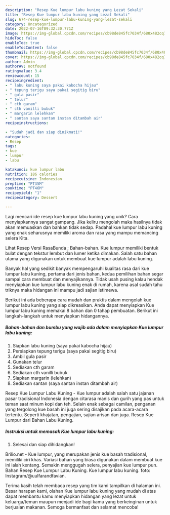 ```yaml
---
description: "Resep Kue lumpur labu kuning yang Lezat Sekali"
title: "Resep Kue lumpur labu kuning yang Lezat Sekali"
slug: 674-resep-kue-lumpur-labu-kuning-yang-lezat-sekali
category: Uncategorized
date: 2022-07-16T09:32:30.771Z
image: https://img-global.cpcdn.com/recipes/cb98de845fc7034f/680x482cq70/kue-lumpur-labu-kuning-foto-resep-utama.jpg
hideToc: false
enableToc: true
enableTocContent: false
thumbnail: https://img-global.cpcdn.com/recipes/cb98de845fc7034f/680x482cq70/kue-lumpur-labu-kuning-foto-resep-utama.jpg
cover: https://img-global.cpcdn.com/recipes/cb98de845fc7034f/680x482cq70/kue-lumpur-labu-kuning-foto-resep-utama.jpg
author: Admin
authorAv: notfound
ratingvalue: 3.4
reviewcount: 15
recipeingredient:
- " labu kuning saya pakai kabocha hijau"
- " tepung terigu saya pakai segitig biru"
- " gula pasir"
- " telur"
- " cth garam"
- " cth vanilli bubuk"
- " margarin lelehkan"
- " santan saya santan instan ditambah air"
recipeinstructions:

- "Sudah jadi dan siap dinikmati!"
categories:
- Resep
tags:
- kue
- lumpur
- labu

katakunci: kue lumpur labu 
nutrition: 186 calories
recipecuisine: Indonesian
preptime: "PT35M"
cooktime: "PT46M"
recipeyield: "1"
recipecategory: Dessert

---
```





Lagi mencari ide resep kue lumpur labu kuning yang unik? Cara menyiapkannya sangat gampang. Jika keliru mengolah maka hasilnya tidak akan memuaskan dan bahkan tidak sedap. Padahal kue lumpur labu kuning yang enak seharusnya memiliki aroma dan rasa yang mampu memancing selera Kita.





Lihat Resep Versi RasaBunda ; Bahan-bahan. Kue lumpur memiliki bentuk bulat dengan tekstur lembut dan lumer ketika dimakan. Salah satu bahan utama yang digunakan untuk membuat kue lumpur adalah labu kuning.

Banyak hal yang sedikit banyak mempengaruhi kualitas rasa dari kue lumpur labu kuning, pertama dari jenis bahan, kedua pemilihan bahan segar sampai cara membuat dan menyajikannya. Tidak usah pusing kalau hendak menyiapkan kue lumpur labu kuning enak di rumah, karena asal sudah tahu triknya maka hidangan ini mampu jadi sajian istimewa.






Berikut ini ada beberapa cara mudah dan praktis dalam mengolah kue lumpur labu kuning yang siap dikreasikan. Anda dapat menyiapkan Kue lumpur labu kuning memakai 8 bahan dan 0 tahap pembuatan. Berikut ini langkah-langkah untuk menyiapkan hidangannya.

<!--inarticleads1-->

##### Bahan-bahan dan bumbu yang wajib ada dalam menyiapkan Kue lumpur labu kuning:

1. Siapkan  labu kuning (saya pakai kabocha hijau)
1. Persiapkan  tepung terigu (saya pakai segitig biru)
1. Ambil  gula pasir
1. Gunakan  telur
1. Sediakan  cth garam
1. Sediakan  cth vanilli bubuk
1. Siapkan  margarin (lelehkan)
1. Sediakan  santan (saya santan instan ditambah air)


Resep Kue Lumpur Labu Kuning - Kue lumpur adalah salah satu jajanan pasar tradisional Indonesia dengan citarasa manis dan gurih yang pas untuk teman saat minum kopi dan teh. Selain enak sebagai camilan, penganan yang tergolong kue basah ini juga sering disajikan pada acara-acara tertentu. Seperti khajatan, pengajian, sajian arisan dan juga. Resep Kue Lumpur dari Bahan Labu Kuning. 

<!--inarticleads2-->

##### Instruksi untuk memasak Kue lumpur labu kuning:


1. Selesai dan siap dihidangkan!

Brilio.net - Kue lumpur, yang merupakan jenis kue basah tradisional, memiliki ciri khas. Variasi bahan yang biasa digunakan dalam membuat kue ini ialah kentang. Semakin menggugah selera, penyajian kue lumpur pun. Bahan Resep Kue Lumpur Labu Kuning. Kue lumpur labu kuning. foto: Instagram/@uulfarandfavian. 

Terima kasih telah membaca resep yang tim kami tampilkan di halaman ini. Besar harapan kami, olahan Kue lumpur labu kuning yang mudah di atas dapat membantu kamu menyiapkan hidangan yang lezat untuk keluarga/teman maupun menjadi ide bagi kamu yang berkeinginan untuk berjualan makanan. Semoga bermanfaat dan selamat mencoba!
